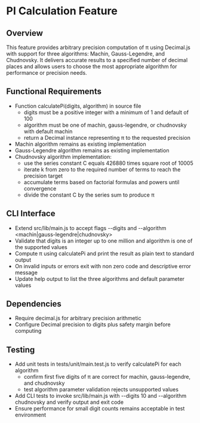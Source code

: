 # PI Calculation Feature

## Overview
This feature provides arbitrary precision computation of π using Decimal.js with support for three algorithms: Machin, Gauss-Legendre, and Chudnovsky. It delivers accurate results to a specified number of decimal places and allows users to choose the most appropriate algorithm for performance or precision needs.

## Functional Requirements

- Function calculatePi(digits, algorithm) in source file
  - digits must be a positive integer with a minimum of 1 and default of 100
  - algorithm must be one of machin, gauss-legendre, or chudnovsky with default machin
  - return a Decimal instance representing π to the requested precision
- Machin algorithm remains as existing implementation
- Gauss-Legendre algorithm remains as existing implementation
- Chudnovsky algorithm implementation:
  - use the series constant C equals 426880 times square root of 10005
  - iterate k from zero to the required number of terms to reach the precision target
  - accumulate terms based on factorial formulas and powers until convergence
  - divide the constant C by the series sum to produce π

## CLI Interface

- Extend src/lib/main.js to accept flags --digits <n> and --algorithm <machin|gauss-legendre|chudnovsky>
- Validate that digits is an integer up to one million and algorithm is one of the supported values
- Compute π using calculatePi and print the result as plain text to standard output
- On invalid inputs or errors exit with non zero code and descriptive error message
- Update help output to list the three algorithms and default parameter values

## Dependencies

- Require decimal.js for arbitrary precision arithmetic
- Configure Decimal precision to digits plus safety margin before computing

## Testing

- Add unit tests in tests/unit/main.test.js to verify calculatePi for each algorithm
  - confirm first five digits of π are correct for machin, gauss-legendre, and chudnovsky
  - test algorithm parameter validation rejects unsupported values
- Add CLI tests to invoke src/lib/main.js with --digits 10 and --algorithm chudnovsky and verify output and exit code
- Ensure performance for small digit counts remains acceptable in test environment